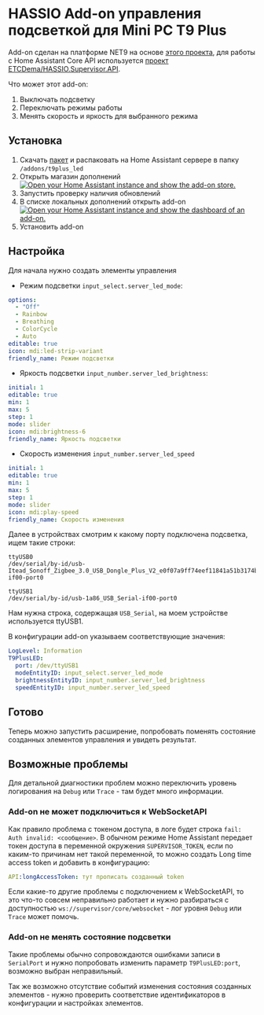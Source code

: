 # HASSIO Add-on управления подсветкой для Mini PC T9 Plus

Add-on сделан на платформе NET9 на основе [этого проекта](https://github.com/ju5tas/t9plus_led_control), для работы с Home Assistant Core API используется [проект ETCDema/HASSIO.Supervisor.API](https://github.com/ETCDema/HASSIO.Supervisor.API).

Что может этот add-on:
1. Выключать подсветку
1. Переключать режимы работы
1. Менять скорость и яркость для выбранного режима

## Установка

1. Скачать [пакет](/ETCDema/HASSIO.Addon.T9PlusLED/releases/download/v1/t9plus_led.zip) и распаковать на Home Assistant сервере в папку `/addons/t9plus_led`
1. Открыть магазин дополнений  
   [![Open your Home Assistant instance and show the add-on store.](https://my.home-assistant.io/badges/supervisor_store.svg)](https://my.home-assistant.io/redirect/supervisor_store/)
1. Запустить проверку наличия обновлений
1. В списке локальных дополнений открыть add-on  
   [![Open your Home Assistant instance and show the dashboard of an add-on.](https://my.home-assistant.io/badges/supervisor_addon.svg)](https://my.home-assistant.io/redirect/supervisor_addon/?addon=local_t9plus_led)
1. Установить add-on

## Настройка

Для начала нужно создать элементы управления

* Режим подсветки `input_select.server_led_mode`:
```YAML
options:
  - "Off"
  - Rainbow
  - Breathing
  - ColorCycle
  - Auto
editable: true
icon: mdi:led-strip-variant
friendly_name: Режим подсветки
```
* Яркость подсветки `input_number.server_led_brightness`:
```YAML
initial: 1
editable: true
min: 1
max: 5
step: 1
mode: slider
icon: mdi:brightness-6
friendly_name: Яркость подсветки
```
* Скорость изменения `input_number.server_led_speed`
```YAML
initial: 1
editable: true
min: 1
max: 5
step: 1
mode: slider
icon: mdi:play-speed
friendly_name: Скорость изменения
```

Далее в устройствах смотрим к какому порту подключена подсветка, ищем такие строки:
```
ttyUSB0
/dev/serial/by-id/usb-Itead_Sonoff_Zigbee_3.0_USB_Dongle_Plus_V2_e0f07a9ff74eef11841a51b3174bec31-if00-port0

ttyUSB1
/dev/serial/by-id/usb-1a86_USB_Serial-if00-port0
```
Нам нужна строка, содержащая `USB_Serial`, на моем устройстве используется ttyUSB1.

В конфигурации add-on указываем соответствующие значения:
```YAML
LogLevel: Information
T9PlusLED:
  port: /dev/ttyUSB1
  modeEntityID: input_select.server_led_mode
  brightnessEntityID: input_number.server_led_brightness
  speedEntityID: input_number.server_led_speed
```

## Готово

Теперь можно запустить расширение, попробовать поменять состояние созданных элементов управления и увидеть результат.

## Возможные проблемы

Для детальной диагностики проблем можно переключить уровень логирования на `Debug` или `Trace` - там будет много информации.

### Add-on не может подключиться к WebSocketAPI

Как правило проблема с токеном доступа, в логе будет строка `fail: Auth invalid: <сообщение>`.
В обычном режиме Home Assistant передает токен доступа в переменной окружения `SUPERVISOR_TOKEN`, если по каким-то причинам нет такой переменной,
то можно создать Long time access token и добавить в конфигурацию:
```YAML
API:longAccessToken: тут прописать созданный token
```

Если какие-то другие проблемы с подключением к WebSocketAPI, то это что-то совсем неправильно работает и нужно разбираться с доступностью `ws://supervisor/core/websocket` - лог уровня `Debug` или `Trace` может помочь.

### Add-on не менять состояние подсветки

Такие проблемы обычно сопровождаются ошибками записи в `SerialPort` и нужно попробовать изменить параметр `T9PlusLED:port`, возможно выбран неправильный.

Так же возможно отсутствие событий изменения состояния созданных элементов - нужно проверить соответствие идентификаторов в конфигурации и настройках элементов.
